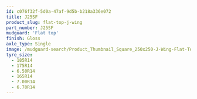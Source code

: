 ```yaml
---
id: c076f32f-5d0a-47af-9d5b-b218a336e072
title: J25SF
product_slug: flat-top-j-wing
part_number: J25SF
mudguard: 'Flat top'
finish: Gloss
axle_type: Single
image: /mudguard-search/Product_Thumbnail_Square_250x250-J-Wing-Flat-Top.jpg
tyre_size:
  - 185R14
  - 175R14
  - 6.50R14
  - 165R14
  - 7.00R14
  - 6.70R14
---
```

